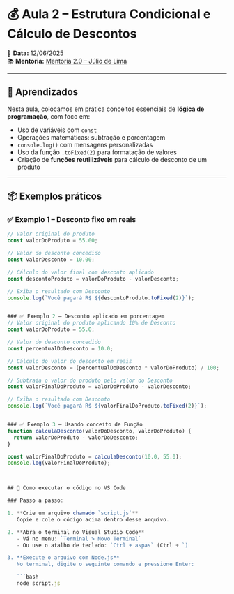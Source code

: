 # 💰 Aula 2 – Estrutura Condicional e Cálculo de Descontos

📅 **Data:** 12/06/2025  
📚 **Mentoria:** [Mentoria 2.0 – Júlio de Lima](https://mentoria.juliodelima.com.br/)

---

## 🧠 Aprendizados

Nesta aula, colocamos em prática conceitos essenciais de **lógica de programação**, com foco em:

- Uso de variáveis com `const`
- Operações matemáticas: subtração e porcentagem
- `console.log()` com mensagens personalizadas
- Uso da função `.toFixed(2)` para formatação de valores
- Criação de **funções reutilizáveis** para cálculo de desconto de um produto

---

## 📦 Exemplos práticos

### ✅ Exemplo 1 – Desconto fixo em reais

```javascript
// Valor original do produto
const valorDoProduto = 55.00;

// Valor do desconto concedido
const valorDesconto = 10.00;

// Cálculo do valor final com desconto aplicado
const descontoProduto = valorDoProduto - valorDesconto;

// Exiba o resultado com Desconto
console.log(`Você pagará R$ ${descontoProduto.toFixed(2)}`);


### ✅ Exemplo 2 – Desconto aplicado em porcentagem
// Valor original do produto aplicando 10% de Desconto
const valorDoProduto = 55.0;

// Valor do desconto concedido
const percentualDoDesconto = 10.0;

// Cálculo do valor do desconto em reais
const valorDesconto = (percentualDoDesconto * valorDoProduto) / 100;

// Subtraia o valor do produto pelo valor do Desconto
const valorFinalDoProduto = valorDoProduto - valorDesconto;

// Exiba o resultado com Desconto
console.log(`Você pagará R$ ${valorFinalDoProduto.toFixed(2)}`);


### ✅ Exemplo 3 – Usando conceito de Função
function calculaDesconto(valorDoDesconto, valorDoProduto) {
  return valorDoProduto - valorDoDesconto;
}

const valorFinalDoProduto = calculaDesconto(10.0, 55.0);
console.log(valorFinalDoProduto);



## 🧪 Como executar o código no VS Code

### Passo a passo:

1. **Crie um arquivo chamado `script.js`**  
   Copie e cole o código acima dentro desse arquivo.

2. **Abra o terminal no Visual Studio Code**  
   - Vá no menu: `Terminal > Novo Terminal`  
   - Ou use o atalho de teclado: `Ctrl + aspas` (Ctrl + `)

3. **Execute o arquivo com Node.js**  
   No terminal, digite o seguinte comando e pressione Enter:

   ```bash
   node script.js

